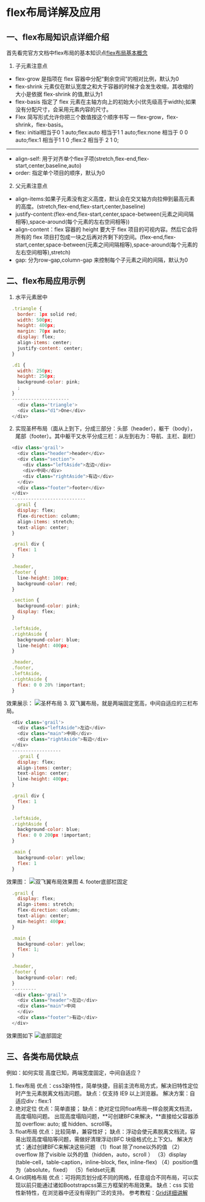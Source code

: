 # flex布局详解及应用
## 一、flex布局知识点详细介绍
首先看完官方文档中flex布局的基本知识点[flex布局基本概念](https://developer.mozilla.org/zh-CN/docs/Web/CSS/CSS_Flexible_Box_Layout/Basic_Concepts_of_Flexbox)
1. 子元素注意点
- flex-grow 是指项在 flex 容器中分配“剩余空间”的相对比例，默认为0
- flex-shrink 元素仅在默认宽度之和大于容器的时候才会发生收缩，其收缩的大小是依据 flex-shrink 的值,默认为1
- flex-basis 指定了 flex 元素在主轴方向上的初始大小(优先级高于width);如果没有分配尺寸，会采用元素内容的尺寸。
-  Flex 简写形式允许你把三个数值按这个顺序书写 — flex-grow，flex-shrink，flex-basis。
- flex: initial相当于0 1 auto;flex:auto 相当于1 1 auto;flex:none 相当于 0 0 auto;flex:1 相当于1 1 0 ;flex:2 相当于 2 1 0;
-   ---
- align-self: 用于对齐单个flex子项(stretch,flex-end,flex-start,center,baseline,auto)
- order: 指定单个项目的顺序，默认为0
2. 父元素注意点
- align-items:如果子元素没有定义高度，默认会在交叉轴方向拉伸到最高元素的高度。(stretch,flex-end,flex-start,center,baseline)
- justify-content:(flex-end,flex-start,center,space-between(元素之间间隔相等),space-around(每个元素的左右空间相等))
- align-content：flex 容器的 height 要大于 flex 项目的可视内容。然后它会将所有的 flex 项目打包成一块之后再对齐剩下的空间。(flex-end,flex-start,center,space-between(元素之间间隔相等),space-around(每个元素的左右空间相等),stretch)
- gap: 分为row-gap,column-gap 来控制每个子元素之间的间隔，默认为0
## 二、flex布局应用示例
1. 水平元素居中
```javaScript
  .triangle {
    border: 1px solid red;
    width: 500px;
    height: 400px;
    margin: 70px auto;
    display: flex;
    align-items: center;
    justify-content: center;
  }

  .d1 {
    width: 250px;
    height: 250px;
    background-color: pink;
    ;
  }
  ---------------------
    <div class='triangle'>
    <div class="d1">One</div>
  </div>
```
2. 实现圣杯布局（面从上到下，分成三部分：头部（header），躯干（body），尾部（footer）。其中躯干又水平分成三栏：从左到右为：导航、主栏、副栏）
```javaScript
  <div class='grail'>
    <div class="header">header</div>
    <div class="section">
      <div class="leftAside">左边</div>
      <div>中间</div>
      <div class="rightAside">有边</div>
    </div>
    <div class="footer">footer</div>
  </div>
  ---------------------------
   .grail {
    display: flex;
    flex-direction: column;
    align-items: stretch;
    text-align: center;
  }

  .grail div {
    flex: 1
  }

  .header,
  .footer {
    line-height: 100px;
    background-color: red;
  }

  .section {
    background-color: pink;
    display: flex;
  }

  .leftAside,
  .rightAside {
    background-color: blue;
    line-height: 400px;
  }

  .header,
  .footer,
  .leftAside,
  .rightAside {
    flex: 0 0 20% !important;
  }
```
   效果展示：
  ![圣杯布局](https://s2.loli.net/2023/06/21/AhzS6YfE7v2cFGL.png)
3. 双飞翼布局，就是两端固定宽高，中间自适应的三栏布局。
```javaScript
  <div class='grail'>
    <div class="leftAside">左边</div>
    <div class="main">中间</div>
    <div class="rightAside">有边</div>
  </div>
  ------------------
    .grail {
    display: flex;
    align-items: center;
    text-align: center;
    line-height: 400px;
  }

  .grail div {
    flex: 1
  }

  .leftAside,
  .rightAside {
    background-color: blue;
    flex: 0 0 200px !important;
  }

  .main {
    background-color: yellow;
    flex: 1
  }
```
效果图：
![双飞翼布局效果图](https://s2.loli.net/2023/06/21/2AslX1C4gwGiVvY.png)
4. footer底部栏固定
```javaScript
  .grail {
    display: flex;
    align-items: stretch;
    flex-direction: column;
    text-align: center;
    min-height: 400px;
  }

  .main {
    background-color: yellow;
    flex: 1;
  }

  .header,
  .footer {
    background-color: red;
  }
  ---------
   <div class='grail'>
    <div class="header">左边</div>
    <div class="main">中间
    </div>
    <div class="footer">有边</div>
  </div>
```
效果图如下
![底部固定](https://s2.loli.net/2023/06/21/Qpes3LE6H1RxCay.png)
## 三、各类布局优缺点
例如：如何实现 高度已知，两端宽度固定，中间自适应？
1. flex布局
 优点：css3新特性，简单快捷，目前主流布局方式，解决旧特性定位时产生元素脱离文档流问题。
缺点：仅支持 IE9 以上浏览器。
解决方案：自适应div : flex:1
2. 绝对定位
优点：简单直接；
缺点：绝对定位同float布局一样会脱离文档流，高度塌陷问题。
出现高度塌陷问题，**可创建BFC来解决，**直接给父容器添加 overflow: auto; 或 hidden、scroll等。
3. float布局
优点：比较简单，兼容性好；
缺点：浮动会使元素脱离文档流，容易出现高度塌陷等问题，需做好清理浮动(BFC 块级格式化上下文)。
解决方式：通过创建BFC来解决这些问题
（1）float 除了none以外的值
（2）overflow 除了visible 以外的值（hidden，auto，scroll ）
（3）display (table-cell，table-caption，inline-block, flex, inline-flex)
（4）position值为（absolute，fixed）
（5）fieldset元素
4. Grid网格布局
 优点：可将网页划分成不同的网格，任意组合不同布局，可以实现以前只能通过诸如Bootstrapcss第三方框架的布局效果。
缺点：css 实验性新特性，在浏览器中还没有得到广泛的支持。
参考教程：[Grid详细讲解](https://link.csdn.net/?target=http%3A%2F%2Fwww.ruanyifeng.com%2Fblog%2F2019%2F03%2Fgrid-layout-tutorial.html)
